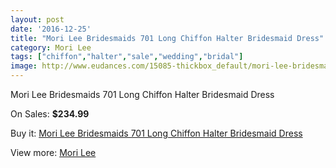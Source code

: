 ```yaml
---
layout: post
date: '2016-12-25'
title: "Mori Lee Bridesmaids 701 Long Chiffon Halter Bridesmaid Dress"
category: Mori Lee
tags: ["chiffon","halter","sale","wedding","bridal"]
image: http://www.eudances.com/15085-thickbox_default/mori-lee-bridesmaids-701-long-chiffon-halter-bridesmaid-dress.jpg
---
```

Mori Lee Bridesmaids 701 Long Chiffon Halter Bridesmaid Dress

On Sales: **$234.99**
<a href="https://www.eudances.com/en/mori-lee/4481-mori-lee-bridesmaids-701-long-chiffon-halter-bridesmaid-dress.html"><amp-img layout="responsive" width="600" height="600" src="//www.eudances.com/15085-thickbox_default/mori-lee-bridesmaids-701-long-chiffon-halter-bridesmaid-dress.jpg" alt="Mori Lee Bridesmaids 701 Long Chiffon Halter Bridesmaid Dress 0" /></a>
<a href="https://www.eudances.com/en/mori-lee/4481-mori-lee-bridesmaids-701-long-chiffon-halter-bridesmaid-dress.html"><amp-img layout="responsive" width="600" height="600" src="//www.eudances.com/15089-thickbox_default/mori-lee-bridesmaids-701-long-chiffon-halter-bridesmaid-dress.jpg" alt="Mori Lee Bridesmaids 701 Long Chiffon Halter Bridesmaid Dress 1" /></a>
<a href="https://www.eudances.com/en/mori-lee/4481-mori-lee-bridesmaids-701-long-chiffon-halter-bridesmaid-dress.html"><amp-img layout="responsive" width="600" height="600" src="//www.eudances.com/15088-thickbox_default/mori-lee-bridesmaids-701-long-chiffon-halter-bridesmaid-dress.jpg" alt="Mori Lee Bridesmaids 701 Long Chiffon Halter Bridesmaid Dress 2" /></a>
<a href="https://www.eudances.com/en/mori-lee/4481-mori-lee-bridesmaids-701-long-chiffon-halter-bridesmaid-dress.html"><amp-img layout="responsive" width="600" height="600" src="//www.eudances.com/15087-thickbox_default/mori-lee-bridesmaids-701-long-chiffon-halter-bridesmaid-dress.jpg" alt="Mori Lee Bridesmaids 701 Long Chiffon Halter Bridesmaid Dress 3" /></a>
<a href="https://www.eudances.com/en/mori-lee/4481-mori-lee-bridesmaids-701-long-chiffon-halter-bridesmaid-dress.html"><amp-img layout="responsive" width="600" height="600" src="//www.eudances.com/15086-thickbox_default/mori-lee-bridesmaids-701-long-chiffon-halter-bridesmaid-dress.jpg" alt="Mori Lee Bridesmaids 701 Long Chiffon Halter Bridesmaid Dress 4" /></a>

Buy it: [Mori Lee Bridesmaids 701 Long Chiffon Halter Bridesmaid Dress](https://www.eudances.com/en/mori-lee/4481-mori-lee-bridesmaids-701-long-chiffon-halter-bridesmaid-dress.html "Mori Lee Bridesmaids 701 Long Chiffon Halter Bridesmaid Dress")

View more: [Mori Lee](https://www.eudances.com/en/65-mori-lee "Mori Lee")